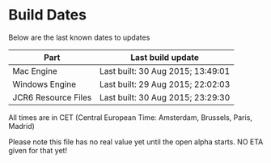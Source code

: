 # Build Dates

Below are the last known dates to updates

Part | Last build update
-----|-----
Mac Engine | Last built: 30 Aug 2015; 13:49:01
Windows Engine | Last built: 29 Aug 2015; 22:02:03
JCR6 Resource Files | Last built: 30 Aug 2015; 23:29:30
All times are in CET (Central European Time: Amsterdam, Brussels, Paris, Madrid)


Please note this file has no real value yet until the open alpha starts. NO ETA given for that yet!
